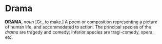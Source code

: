 # Drama

**DRAMA**, _noun_ \[Gr., to make.\] A poem or composition representing a picture of human life, and accommodated to action. The principal species of the _drama_ are tragedy and comedy; inferior species are tragi-comedy, opera, etc.